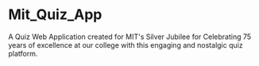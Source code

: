 # Mit_Quiz_App
A Quiz Web Application created for MIT's Silver Jubilee for Celebrating 75 years of excellence at our college with this engaging and nostalgic quiz platform.
